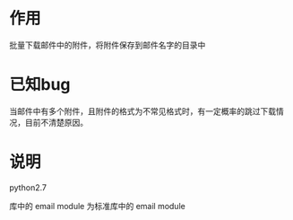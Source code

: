 # 作用

批量下载邮件中的附件，将附件保存到邮件名字的目录中

# 已知bug

当邮件中有多个附件，且附件的格式为不常见格式时，有一定概率的跳过下载情况，目前不清楚原因。

# 说明

python2.7  

库中的 email module 为标准库中的 email module  